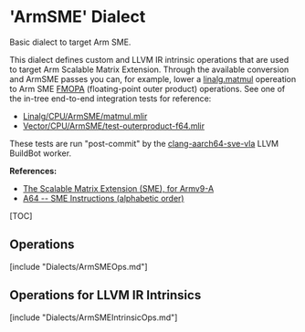 # 'ArmSME' Dialect

Basic dialect to target Arm SME.

This dialect defines custom and LLVM IR intrinsic operations that are used to
target Arm Scalable Matrix Extension. Through the available conversion and
ArmSME passes you can, for example, lower a
[linalg.matmul](https://mlir.llvm.org/docs/Dialects/Linalg/#linalgmatmul-linalgmatmulop)
opereation to Arm SME
[FMOPA](https://developer.arm.com/documentation/ddi0602/2023-03/SME-Instructions/FMOPA--widening---Half-precision-floating-point-sum-of-outer-products-and-accumulate-)
(floating-point outer product) operations. See one of the in-tree end-to-end
integration tests for reference:

* [Linalg/CPU/ArmSME/matmul.mlir](https://github.com/llvm/llvm-project/blob/main/mlir/test/Integration/Dialect/Linalg/CPU/ArmSME/matmul.mlir)
* [Vector/CPU/ArmSME/test-outerproduct-f64.mlir](https://github.com/llvm/llvm-project/blob/main/mlir/test/Integration/Dialect/Vector/CPU/ArmSME/test-outerproduct-f64.mlir)

These tests are run "post-commit" by the
[clang-aarch64-sve-vla](https://lab.llvm.org/buildbot/#/builders/197) LLVM
BuildBot worker.

**References:**

* [The Scalable Matrix Extension (SME), for Armv9-A](https://developer.arm.com/documentation/ddi0616)
* [A64 -- SME Instructions (alphabetic order)](https://developer.arm.com/documentation/ddi0602/2023-03/SME-Instructions)

[TOC]

## Operations

[include "Dialects/ArmSMEOps.md"]

## Operations for LLVM IR Intrinsics

[include "Dialects/ArmSMEIntrinsicOps.md"]
